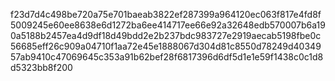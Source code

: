 f23d7d4c498be720a75e701baeab3822ef287399a964120ec063f817e4fd8f5009245e60ee8638e6d1272ba6ee414717ee66e92a32648edb570007b6a190a5188b2457ea4d9df18d49bdd2e2b237bdc983727e2919aecab5198fbe0c56685eff26c909a04710f1aa72e45e1888067d304d81c8550d78249d4034957ab9410c47069645c353a91b62bef28f6817396d6df5d1e1e59f1438c0c1d8d5323bb8f200
